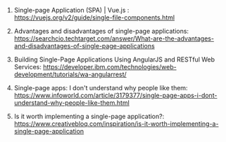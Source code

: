 

1. Single-page Application (SPA) | Vue.js : https://vuejs.org/v2/guide/single-file-components.html

2. Advantages and disadvantages of single-page applications: https://searchcio.techtarget.com/answer/What-are-the-advantages-and-disadvantages-of-single-page-applications

3. Building Single-Page Applications Using AngularJS and RESTful Web Services: https://developer.ibm.com/technologies/web-development/tutorials/wa-angularrest/

4. Single-page apps: I don't understand why people like them: https://www.infoworld.com/article/3179377/single-page-apps-i-dont-understand-why-people-like-them.html

5. Is it worth implementing a single-page application?: https://www.creativebloq.com/inspiration/is-it-worth-implementing-a-single-page-application